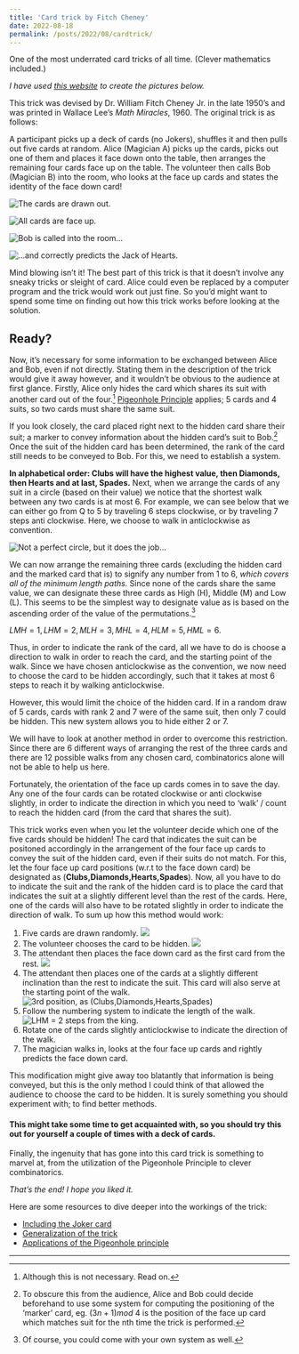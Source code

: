 ```yaml
---
title: 'Card trick by Fitch Cheney'
date: 2022-08-18
permalink: /posts/2022/08/cardtrick/
---
```


One of the most underrated card tricks of all time. (Clever mathematics included.) 
<!--more-->

_I have used [this website](https://deck.of.cards/old/) to create the pictures below._

This trick was devised by Dr. William Fitch Cheney Jr. in the late 1950’s and was printed in Wallace Lee’s _Math Miracles_, 1960. The original trick is as follows:

A participant picks up a deck of cards (no Jokers), shuffles it and then pulls out five cards at random. Alice (Magician A) picks up the cards, picks out one of them and places it face down onto the table, then arranges the remaining four cards face up on the table. The volunteer then calls Bob (Magician B) into the room, who looks at the face up cards and states the identity of the face down card!

![The cards are drawn out.](https://github.com/ArnavMetrani/arnavmetrani.github.io/blob/master/_data/Posts_Data/Card_Trick/card1.webp)

![All cards are face up.](https://github.com/ArnavMetrani/arnavmetrani.github.io/blob/master/_data/Posts_Data/Card_Trick/card2.webp)

![Bob is called into the room…](https://github.com/ArnavMetrani/arnavmetrani.github.io/blob/master/_data/Posts_Data/Card_Trick/card3.webp)

![…and correctly predicts the Jack of Hearts.](https://github.com/ArnavMetrani/arnavmetrani.github.io/blob/master/_data/Posts_Data/Card_Trick/card4.webp)

Mind blowing isn’t it! The best part of this trick is that it doesn’t involve any sneaky tricks or sleight of card. Alice could even be replaced by a computer program and the trick would work out just fine.
So you’d might want to spend some time on finding out how this trick works before looking at the solution.

## Ready?

Now, it’s necessary for some information to be exchanged between Alice and Bob, even if not directly. Stating them in the description of the trick would give it away however, and it wouldn’t be obvious to the audience at first glance. Firstly, Alice only hides the card which shares its suit with another card out of the four.[^1]
[Pigeonhole Principle](https://en.wikipedia.org/wiki/Pigeonhole_principle) applies; 5 cards and 4 suits, so two cards must share the same suit.

If you look closely, the card placed right next to the hidden card share their suit; a marker to convey information about the hidden card’s suit to Bob.[^2]
Once the suit of the hidden card has been determined, the rank of the card still needs to be conveyed to Bob. 
For this, we need to establish a system. 

**In alphabetical order: Clubs will have the highest value, then Diamonds, then Hearts and at last, Spades.**
Next, when we arrange the cards of any suit in a circle (based on their value) we notice that the shortest walk between any two cards is at most 6. For example, we can see below that we can either go from Q to 5 by traveling 6 steps clockwise, or by traveling 7 steps anti clockwise. Here, we choose to walk in anticlockwise as convention. 

![Not a perfect circle, but it does the job…](https://github.com/ArnavMetrani/arnavmetrani.github.io/blob/master/_data/Posts_Data/Card_Trick/card5.webp)

We can now arrange the remaining three cards (excluding the hidden card and the marked card that is) to signify any number from 1 to 6, _which covers all of the minimum length paths._ Since none of the cards share the same value, we can designate these three cards as High (H), Middle (M) and Low (L). This seems to be the simplest way to designate value as is based on the ascending order of the value of the permutations.[^3]

$LMH = 1 , LHM = 2, MLH = 3, MHL = 4, HLM = 5, HML = 6.$

Thus, in order to indicate the rank of the card, all we have to do is choose a direction to walk in order to reach the card, and the starting point of the walk. Since we have chosen anticlockwise as the convention, we now need to choose the card to be hidden accordingly, such that it takes at most 6 steps to reach it by walking anticlockwise.

However, this would limit the choice of the hidden card. If in a random draw of 5 cards, cards with rank 2 and 7 were of the same suit, then only 7 could be hidden. This new system allows you to hide either 2 or 7.

We will have to look at another method in order to overcome this restriction. Since there are 6 different ways of arranging the rest of the three cards and there are 12 possible walks from any chosen card, combinatorics alone will not be able to help us here. 

Fortunately, the orientation of the face up cards comes in to save the day.
Any one of the four cards can be rotated clockwise or anti clockwise slightly, in order to indicate the direction in which you need to ‘walk’ / count to reach the hidden card (from the card that shares the suit).

This trick works even when you let the volunteer decide which one of the five cards should be hidden!
The card that indicates the suit can be positoned accordingly in the arrangement of the four face up cards to convey the suit of the hidden card, even if their suits do not match.
For this, let the four face up card positions (w.r.t to the face down card) be designated as (**Clubs,Diamonds,Hearts,Spades**). Now, all you have to do to indicate the suit and the rank of the hidden card is to place the card that indicates the suit at a slightly different level than the rest of the cards. Here, one of the cards will also have to be rotated slightly in order to indicate the direction of walk.
To sum up how this method would work:

1. Five cards are drawn randomly.
![](https://github.com/ArnavMetrani/arnavmetrani.github.io/blob/master/_data/Posts_Data/Card_Trick/card6.webp)
2. The volunteer chooses the card to be hidden. ![](https://github.com/ArnavMetrani/arnavmetrani.github.io/blob/master/_data/Posts_Data/Card_Trick/card7.webp)
3. The attendant then places the face down card as the first card from the rest.
![](https://github.com/ArnavMetrani/arnavmetrani.github.io/blob/master/_data/Posts_Data/Card_Trick/card8.webp)
4. The attendant then places one of the cards at a slightly different inclination than the rest to indicate the suit. This card will also serve at the starting point of the walk.
![3rd position, as (Clubs,Diamonds,Hearts,Spades)](https://github.com/ArnavMetrani/arnavmetrani.github.io/blob/master/_data/Posts_Data/Card_Trick/card9.webp)
5. Follow the numbering system to indicate the length of the walk. 
![LHM = 2 steps from the king.](https://github.com/ArnavMetrani/arnavmetrani.github.io/blob/master/_data/Posts_Data/Card_Trick/card10.webp)
6. Rotate one of the cards slightly anticlockwise to indicate the direction of the walk.
7. The magician walks in, looks at the four face up cards and rightly predicts the face down card.

This modification might give away too blatantly that information is being conveyed, but this is the only method I could think of that allowed the audience to choose the card to be hidden. It is surely something you should experiment with; to find better methods.

#### This might take some time to get acquainted with, so you should try this out for yourself a couple of times with a deck of cards. 

Finally, the ingenuity that has gone into this card trick is something to marvel at, from the utilization of the Pigeonhole Principle to clever combinatorics.

_That’s the end! I hope you liked it._

Here are some resources to dive deeper into the workings of the trick:

- [Including the Joker card](https://puzzling.stackexchange.com/questions/10004/the-fitch-cheney-card-trick-extended)
- [Generalization of the trick](https://mathoverflow.net/questions/20667/generalization-of-finch-cheneys-5-card-trick)
- [Applications of the Pigeonhole principle](https://www.youtube.com/watch?v=TCZ3YwbcDaw)





[^1]: Although this is not necessary. Read on.
[^2]: To obscure this from the audience, Alice and Bob could decide beforehand to use some system for computing the positioning of the ‘marker’ card, eg. $(3n + 1) mod \ 4$ is the position of the face up card which matches suit for the nth time the trick is performed.
[^3]: Of course, you could come with your own system as well.

------
